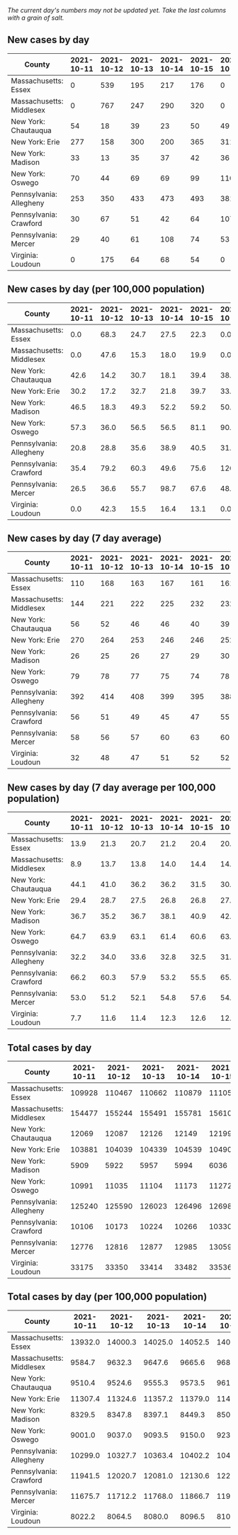 _The current day's numbers may not be updated yet. Take the last columns with a grain of salt._
## New cases by day

| County | 2021-10-11 | 2021-10-12 | 2021-10-13 | 2021-10-14 | 2021-10-15 | 2021-10-16 | 2021-10-17 |
| --- | --- | --- | --- | --- | --- | --- | --- |
| Massachusetts: Essex | 0 | 539 | 195 | 217 | 176 | 0 | 0 |
| Massachusetts: Middlesex | 0 | 767 | 247 | 290 | 320 | 0 | 0 |
| New York: Chautauqua | 54 | 18 | 39 | 23 | 50 | 49 | 33 |
| New York: Erie | 277 | 158 | 300 | 200 | 365 | 311 | 262 |
| New York: Madison | 33 | 13 | 35 | 37 | 42 | 36 | 20 |
| New York: Oswego | 70 | 44 | 69 | 69 | 99 | 110 | 67 |
| Pennsylvania: Allegheny | 253 | 350 | 433 | 473 | 493 | 381 | 283 |
| Pennsylvania: Crawford | 30 | 67 | 51 | 42 | 64 | 107 | 30 |
| Pennsylvania: Mercer | 29 | 40 | 61 | 108 | 74 | 53 | 40 |
| Virginia: Loudoun | 0 | 175 | 64 | 68 | 54 | 0 | 0 |

## New cases by day (per 100,000 population)

| County | 2021-10-11 | 2021-10-12 | 2021-10-13 | 2021-10-14 | 2021-10-15 | 2021-10-16 | 2021-10-17 |
| --- | --- | --- | --- | --- | --- | --- | --- |
| Massachusetts: Essex | 0.0 | 68.3 | 24.7 | 27.5 | 22.3 | 0.0 | 0.0 |
| Massachusetts: Middlesex | 0.0 | 47.6 | 15.3 | 18.0 | 19.9 | 0.0 | 0.0 |
| New York: Chautauqua | 42.6 | 14.2 | 30.7 | 18.1 | 39.4 | 38.6 | 26.0 |
| New York: Erie | 30.2 | 17.2 | 32.7 | 21.8 | 39.7 | 33.9 | 28.5 |
| New York: Madison | 46.5 | 18.3 | 49.3 | 52.2 | 59.2 | 50.7 | 28.2 |
| New York: Oswego | 57.3 | 36.0 | 56.5 | 56.5 | 81.1 | 90.1 | 54.9 |
| Pennsylvania: Allegheny | 20.8 | 28.8 | 35.6 | 38.9 | 40.5 | 31.3 | 23.3 |
| Pennsylvania: Crawford | 35.4 | 79.2 | 60.3 | 49.6 | 75.6 | 126.4 | 35.4 |
| Pennsylvania: Mercer | 26.5 | 36.6 | 55.7 | 98.7 | 67.6 | 48.4 | 36.6 |
| Virginia: Loudoun | 0.0 | 42.3 | 15.5 | 16.4 | 13.1 | 0.0 | 0.0 |

## New cases by day (7 day average)

| County | 2021-10-11 | 2021-10-12 | 2021-10-13 | 2021-10-14 | 2021-10-15 | 2021-10-16 | 2021-10-17 |
| --- | --- | --- | --- | --- | --- | --- | --- |
| Massachusetts: Essex | 110 | 168 | 163 | 167 | 161 | 161 | 161 |
| Massachusetts: Middlesex | 144 | 221 | 222 | 225 | 232 | 232 | 232 |
| New York: Chautauqua | 56 | 52 | 46 | 46 | 40 | 39 | 38 |
| New York: Erie | 270 | 264 | 253 | 246 | 246 | 252 | 268 |
| New York: Madison | 26 | 25 | 26 | 27 | 29 | 30 | 31 |
| New York: Oswego | 79 | 78 | 77 | 75 | 74 | 78 | 75 |
| Pennsylvania: Allegheny | 392 | 414 | 408 | 399 | 395 | 388 | 381 |
| Pennsylvania: Crawford | 56 | 51 | 49 | 45 | 47 | 55 | 56 |
| Pennsylvania: Mercer | 58 | 56 | 57 | 60 | 63 | 60 | 58 |
| Virginia: Loudoun | 32 | 48 | 47 | 51 | 52 | 52 | 52 |

## New cases by day (7 day average per 100,000 population)

| County | 2021-10-11 | 2021-10-12 | 2021-10-13 | 2021-10-14 | 2021-10-15 | 2021-10-16 | 2021-10-17 |
| --- | --- | --- | --- | --- | --- | --- | --- |
| Massachusetts: Essex | 13.9 | 21.3 | 20.7 | 21.2 | 20.4 | 20.4 | 20.4 |
| Massachusetts: Middlesex | 8.9 | 13.7 | 13.8 | 14.0 | 14.4 | 14.4 | 14.4 |
| New York: Chautauqua | 44.1 | 41.0 | 36.2 | 36.2 | 31.5 | 30.7 | 29.9 |
| New York: Erie | 29.4 | 28.7 | 27.5 | 26.8 | 26.8 | 27.4 | 29.2 |
| New York: Madison | 36.7 | 35.2 | 36.7 | 38.1 | 40.9 | 42.3 | 43.7 |
| New York: Oswego | 64.7 | 63.9 | 63.1 | 61.4 | 60.6 | 63.9 | 61.4 |
| Pennsylvania: Allegheny | 32.2 | 34.0 | 33.6 | 32.8 | 32.5 | 31.9 | 31.3 |
| Pennsylvania: Crawford | 66.2 | 60.3 | 57.9 | 53.2 | 55.5 | 65.0 | 66.2 |
| Pennsylvania: Mercer | 53.0 | 51.2 | 52.1 | 54.8 | 57.6 | 54.8 | 53.0 |
| Virginia: Loudoun | 7.7 | 11.6 | 11.4 | 12.3 | 12.6 | 12.6 | 12.6 |

## Total cases by day

| County | 2021-10-11 | 2021-10-12 | 2021-10-13 | 2021-10-14 | 2021-10-15 | 2021-10-16 | 2021-10-17 |
| --- | --- | --- | --- | --- | --- | --- | --- |
| Massachusetts: Essex | 109928 | 110467 | 110662 | 110879 | 111055 | 111055 | 111055 |
| Massachusetts: Middlesex | 154477 | 155244 | 155491 | 155781 | 156101 | 156101 | 156101 |
| New York: Chautauqua | 12069 | 12087 | 12126 | 12149 | 12199 | 12248 | 12281 |
| New York: Erie | 103881 | 104039 | 104339 | 104539 | 104904 | 105215 | 105477 |
| New York: Madison | 5909 | 5922 | 5957 | 5994 | 6036 | 6072 | 6092 |
| New York: Oswego | 10991 | 11035 | 11104 | 11173 | 11272 | 11382 | 11449 |
| Pennsylvania: Allegheny | 125240 | 125590 | 126023 | 126496 | 126989 | 127370 | 127653 |
| Pennsylvania: Crawford | 10106 | 10173 | 10224 | 10266 | 10330 | 10437 | 10467 |
| Pennsylvania: Mercer | 12776 | 12816 | 12877 | 12985 | 13059 | 13112 | 13152 |
| Virginia: Loudoun | 33175 | 33350 | 33414 | 33482 | 33536 | 33536 | 33536 |

## Total cases by day (per 100,000 population)

| County | 2021-10-11 | 2021-10-12 | 2021-10-13 | 2021-10-14 | 2021-10-15 | 2021-10-16 | 2021-10-17 |
| --- | --- | --- | --- | --- | --- | --- | --- |
| Massachusetts: Essex | 13932.0 | 14000.3 | 14025.0 | 14052.5 | 14074.8 | 14074.8 | 14074.8 |
| Massachusetts: Middlesex | 9584.7 | 9632.3 | 9647.6 | 9665.6 | 9685.5 | 9685.5 | 9685.5 |
| New York: Chautauqua | 9510.4 | 9524.6 | 9555.3 | 9573.5 | 9612.9 | 9651.5 | 9677.5 |
| New York: Erie | 11307.4 | 11324.6 | 11357.2 | 11379.0 | 11418.7 | 11452.6 | 11481.1 |
| New York: Madison | 8329.5 | 8347.8 | 8397.1 | 8449.3 | 8508.5 | 8559.2 | 8587.4 |
| New York: Oswego | 9001.0 | 9037.0 | 9093.5 | 9150.0 | 9231.1 | 9321.2 | 9376.0 |
| Pennsylvania: Allegheny | 10299.0 | 10327.7 | 10363.4 | 10402.2 | 10442.8 | 10474.1 | 10497.4 |
| Pennsylvania: Crawford | 11941.5 | 12020.7 | 12081.0 | 12130.6 | 12206.2 | 12332.7 | 12368.1 |
| Pennsylvania: Mercer | 11675.7 | 11712.2 | 11768.0 | 11866.7 | 11934.3 | 11982.7 | 12019.3 |
| Virginia: Loudoun | 8022.2 | 8064.5 | 8080.0 | 8096.5 | 8109.5 | 8109.5 | 8109.5 |
